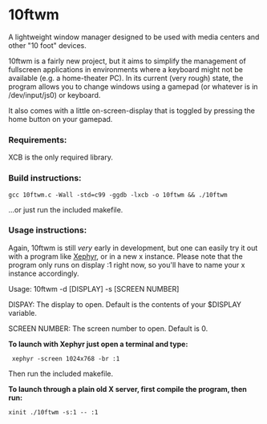 10ftwm
======

A lightweight window manager designed to be used with media centers and other "10 foot" devices.

10ftwm is a fairly new project, but it aims to simplify the management of fullscreen applications in environments where a keyboard might not be available (e.g. a home-theater PC). In its current (very rough) state, the program allows you to change windows using a gamepad (or whatever is in /dev/input/js0) or keyboard.

It also comes with a little on-screen-display that is toggled by pressing the home button on your gamepad. 

### Requirements:

XCB is the only required library.

### Build instructions:

    gcc 10ftwm.c -Wall -std=c99 -ggdb -lxcb -o 10ftwm && ./10ftwm
    
...or just run the included makefile.


### Usage instructions:

Again, 10ftwm is still *very* early in development, but one can easily try it out with a program like [Xephyr](http://www.freedesktop.org/wiki/Software/Xephyr/), or in a new x instance. Please note that the program only runs on display :1 right now, so you'll have to name your x instance accordingly.

Usage: 10ftwm -d [DISPLAY] -s [SCREEN NUMBER]

DISPAY:
The display to open. Default is the contents of your $DISPLAY variable.

SCREEN NUMBER:
The screen number to open. Default is 0.


**To launch with Xephyr just open a terminal and type:**

     xephyr -screen 1024x768 -br :1

Then run the included makefile.

**To launch through a plain old X server, first compile the program, then run:**

    xinit ./10ftwm -s:1 -- :1
